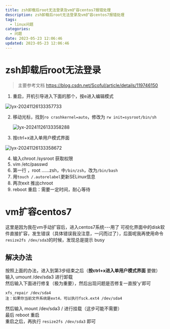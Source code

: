 ```yaml
---
title: zsh卸载后root无法登录及vm扩容centos7报错处理
description: zsh卸载后root无法登录及vm扩容centos7报错处理
tags:
  - linux问题
categories:
  - 问题
date: 2023-05-23 12:06:46
updated: 2023-05-23 12:06:46
---
```




# zsh卸载后root无法登录

> 主要参考文档 https://blog.csdn.net/Scoful/article/details/119746150

1. 重启，开机引导进入下面的那个，按e进入编辑模式

![lyx-20241126133357733](images/mypost/lyx-20241126133357733.png)

2. 移动光标，找到```ro crashkernel=auto```，修改为 ```rw init=sysroot/bin/sh```

   ![lyx-20241126133358288](images/mypost/lyx-20241126133358288.png)

3. 按ctrl+x进入单用户模式界面

![lyx-20241126133358672](images/mypost/lyx-20241126133358672.png)

4. 输入chroot /sysroot 获取权限
5. vim /etc/passwd
6. 第一行 ，root ......zsh，中```/bin/zsh```，改为```/bin/bash```
7. 用```touch /.autorelabel```更新SELinux信息
8. 两次exit 推出chroot
9. reboot 重启：需要一定时间，耐心等待

# vm扩容centos7

这里是因为我在vm手动扩容后，进入centos7系统---用了 可视化界面中的disk软件直接扩容，发生错误（具体错误我没注意，一闪而过了），后面呢我再使用命令```resize2fs /dev/sda3```的时候，发现总是提示 busy

## 解决办法

按照上面的办法，进入到第3步结束之后（**按ctrl+x进入单用户模式界面** 要做）  
输入 umount /dev/sda3 进行卸载  
然后输入下面进行修复（极为重要），然后出现问题是否修复一直按'y'即可  

```shell
xfs_repair /dev/sda4
注：如果你当前文件系统是ext4，可以执行fsck.ext4 /dev/sda4
```

然后输入 mount /dev/sda3 / 进行挂载（这步可能不需要）  
最后 reboot 重启    
重启之后，再执行 ```resize2fs /dev/sda3``` 即可